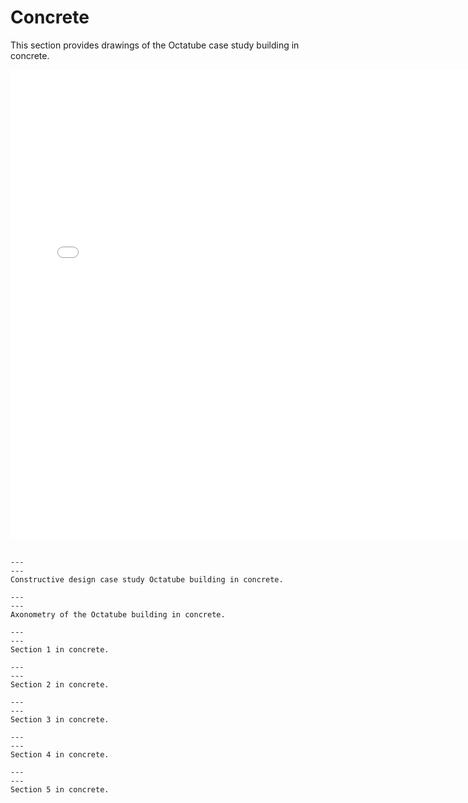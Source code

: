 # Concrete

This section provides drawings of the Octatube case study building in concrete.

<div style="text-align: center;">
    <iframe src="../../_static/Octatube_Concrete.html" width="750" height="750" frameborder="0"></iframe>
</div>
&nbsp;

```{figure} Images/beton1.jpg
---
---
Constructive design case study Octatube building in concrete.
```

```{figure} Images/AXO_Beton-01.jpg
---
---
Axonometry of the Octatube building in concrete.
```

```{figure} Images/beton2.jpg
---
---
Section 1 in concrete.
```

```{figure} Images/beton3.jpg
---
---
Section 2 in concrete.
```

```{figure} Images/beton4.jpg
---
---
Section 3 in concrete.
```

```{figure} Images/beton5.jpg
---
---
Section 4 in concrete.
```

```{figure} Images/beton6.jpg
---
---
Section 5 in concrete.
```